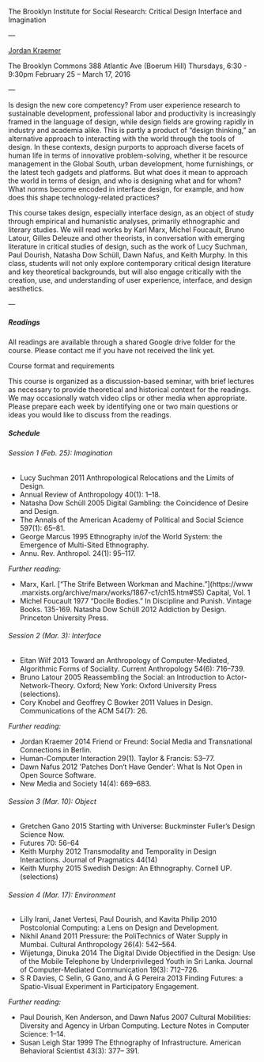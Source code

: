 The Brooklyn Institute for Social Research: Critical Design Interface and Imagination

—

[Jordan Kraemer](jordanhkraemer@gmail.com)

The Brooklyn Commons
388 Atlantic Ave (Boerum Hill)
Thursdays, 6:30 - 9:30pm 
February 25 – March 17, 2016

—

Is design the new core competency? From user experience research to sustainable development, professional labor and productivity is increasingly framed in the language of design, while design fields are growing rapidly in industry and academia alike. This is partly a product of “design thinking,” an alternative approach to interacting with the world through the tools of design. In these contexts, design purports to approach diverse facets of human life in terms of innovative problem-solving, whether it be resource management in the Global South, urban development, home furnishings, or the latest tech gadgets and platforms. But what does it mean to approach the world in terms of design, and who is designing what and for whom? What norms become encoded in interface design, for example, and how does this shape technology-related practices?

This course takes design, especially interface design, as an object of study through empirical and humanistic analyses, primarily ethnographic and literary studies. We will read works by Karl Marx, Michel Foucault, Bruno Latour, Gilles Deleuze and other theorists, in conversation with emerging literature in critical studies of design, such as the work of Lucy Suchman, Paul Dourish, Natasha Dow Schüll, Dawn Nafus, and Keith Murphy. In this class, students will not only explore contemporary critical design literature and key theoretical backgrounds, but will also engage critically with the creation, use, and understanding of user experience, interface, and design aesthetics.

—

##### Readings

All readings are available through a shared Google drive folder for the course. Please contact me if you have not received the link yet.

Course format and requirements

This course is organized as a discussion-based seminar, with brief lectures as necessary to provide theoretical and historical context for the readings. We may occasionally watch video clips or other media when appropriate. Please prepare each week by identifying one or two main questions or ideas you would like to discuss from the readings.

##### Schedule

###### Session 1 (Feb. 25): Imagination
- Lucy Suchman 2011 Anthropological Relocations and the Limits of Design. 
- Annual Review of Anthropology 40(1): 1–18.
- Natasha Dow Schüll 2005 Digital Gambling: the Coincidence of Desire and Design.
- The Annals of the American Academy of Political and Social Science 597(1): 65–81.
- George Marcus 1995 Ethnography in/of the World System: the Emergence of Multi-Sited Ethnography. 
- Annu. Rev. Anthropol. 24(1): 95–117.

*Further reading:*

- Marx, Karl. [“The Strife Between Workman and Machine.”](https://www .marxists.org/archive/marx/works/1867-c1/ch15.htm#S5) Capital, Vol. 1
- Michel Foucault 1977 “Docile Bodies.” In Discipline and Punish. Vintage Books. 135-169. Natasha Dow Schüll 2012 Addiction by Design. Princeton University Press.

###### Session 2 (Mar. 3): Interface
- Eitan Wilf 2013 Toward an Anthropology of Computer-Mediated, Algorithmic Forms of Sociality. Current Anthropology 54(6): 716–739.
- Bruno Latour 2005 Reassembling the Social: an Introduction to Actor-Network-Theory. Oxford; New York: Oxford University Press (selections).
- Cory Knobel and Geoffrey C Bowker 2011 Values in Design. Communications of the ACM 54(7): 26.

*Further reading:*

- Jordan Kraemer 2014 Friend or Freund: Social Media and Transnational Connections in Berlin.
- Human-Computer Interaction 29(1). Taylor & Francis: 53–77.
- Dawn Nafus 2012 'Patches Don‘t Have Gender’: What Is Not Open in Open Source Software.
- New Media and Society 14(4): 669–683.

###### Session 3 (Mar. 10): Object
- Gretchen Gano 2015 Starting with Universe: Buckminster Fuller’s Design Science Now. 
- Futures 70: 56–64
- Keith Murphy 2012 Transmodality and Temporality in Design Interactions. Journal of Pragmatics 44(14)
- Keith Murphy 2015 Swedish Design: An Ethnography. Cornell UP. (selections)

###### Session 4 (Mar. 17): Environment
- Lilly Irani, Janet Vertesi, Paul Dourish, and Kavita Philip 2010 Postcolonial Computing: a Lens on Design and Development.
- Nikhil Anand 2011 Pressure: the PoliTechnics of Water Supply in Mumbai. Cultural Anthropology 26(4): 542–564.
- Wijetunga, Dinuka 2014 The Digital Divide Objectified in the Design: Use of the Mobile Telephone by Underprivileged Youth in Sri Lanka. Journal of Computer-Mediated Communication 19(3): 712–726.
- S R Davies, C Selin, G Gano, and Â G Pereira 2013 Finding Futures: a Spatio-Visual Experiment in Participatory Engagement.

*Further reading:*

- Paul Dourish, Ken Anderson, and Dawn Nafus 2007 Cultural Mobilities: Diversity and Agency in Urban Computing. Lecture Notes in Computer Science: 1–14.
- Susan Leigh Star 1999 The Ethnography of Infrastructure. American Behavioral Scientist 43(3): 377– 391.

